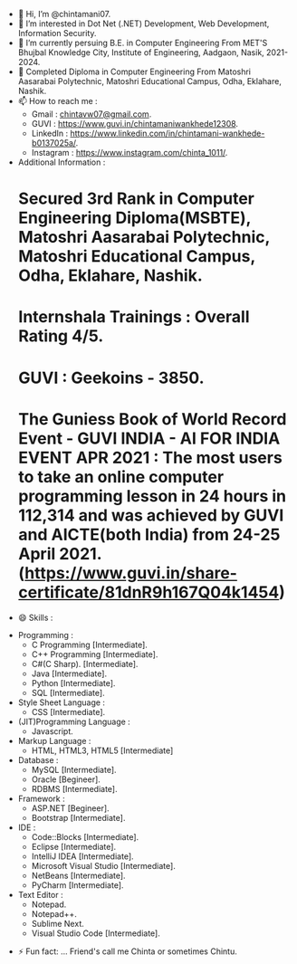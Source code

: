 * 👋 Hi, I’m @chintamani07.
* 👀 I’m interested in Dot Net (.NET) Development, Web Development, Information Security.
* 🌱 I’m currently persuing B.E. in Computer Engineering From MET'S Bhujbal Knowledge City, Institute of Engineering, Aadgaon, Nasik, 2021-2024.
* 🌱 Completed Diploma in Computer Engineering From Matoshri Aasarabai Polytechnic, Matoshri Educational Campus, Odha, Eklahare, Nashik.
* 📫 How to reach me :
  - Gmail : chintavw07@gmail.com.
  - GUVI : https://www.guvi.in/chintamaniwankhede12308.
  - LinkedIn : https://www.linkedin.com/in/chintamani-wankhede-b0137025a/.
  - Instagram : https://www.instagram.com/chinta_1011/.
* Additional Information :
  # Secured 3rd Rank in Computer Engineering Diploma(MSBTE), Matoshri Aasarabai Polytechnic, Matoshri Educational Campus, Odha, Eklahare, Nashik.
  # Internshala Trainings : Overall Rating 4/5.
  # GUVI : Geekoins - 3850.
  # The Guniess Book of World Record Event - GUVI INDIA - AI FOR INDIA EVENT APR 2021 : The most users to take an online computer programming lesson in 24 hours in 112,314 and was achieved by GUVI and AICTE(both India) from 24-25 April 2021. (https://www.guvi.in/share-certificate/81dnR9h167Q04k1454)
- 😄 Skills :
* Programming :
  - C Programming [Intermediate].
  - C++ Programming [Intermediate].
  - C#(C Sharp). [Intermediate].
  - Java [Intermediate].
  - Python [Intermediate].
  - SQL [Intermediate].
* Style Sheet Language :
  - CSS [Intermediate].
* (JIT)Programming Language :
  -  Javascript.
* Markup Language :
  - HTML, HTML3, HTML5 [Intermediate]
* Database :
  - MySQL [Intermediate].
  - Oracle [Begineer].
  - RDBMS [Intermediate].
* Framework :
  - ASP.NET [Begineer].
  - Bootstrap [Intermediate].
* IDE :
  - Code::Blocks [Intermediate].
  - Eclipse [Intermediate].
  - IntelliJ IDEA [Intermediate].
  - Microsoft Visual Studio [Intermediate].
  - NetBeans [Intermediate].
  - PyCharm [Intermediate].
* Text Editor :
  - Notepad.
  - Notepad++.
  - Sublime Next.
  - Visual Studio Code [Intermediate].
- ⚡ Fun fact: ... Friend's call me Chinta or sometimes Chintu.
<!---
chintamani07/chintamani07 is a ✨ special ✨ repository because its `README.md` (this file) appears on your GitHub profile.
You can click the Preview link to take a look at your changes.
--->
